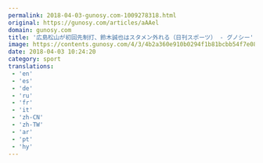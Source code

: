 ```yaml
---
permalink: 2018-04-03-gunosy.com-1009278318.html
original: https://gunosy.com/articles/aAAel
domain: gunosy.com
title: '広島松山が初回先制打、鈴木誠也はスタメン外れる（日刊スポーツ） - グノシー'
image: https://contents.gunosy.com/4/3/4b2a360e910b0294f1b81bcbb54f7e08_content.jpg
date: 2018-04-03 10:24:20
category: sport
translations: 
 - 'en'
 - 'es'
 - 'de'
 - 'ru'
 - 'fr'
 - 'it'
 - 'zh-CN'
 - 'zh-TW'
 - 'ar'
 - 'pt'
 - 'hy'
---
```


